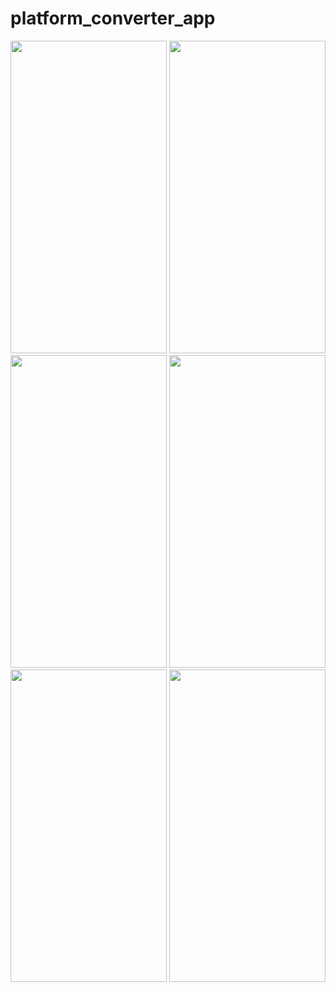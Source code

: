 # platform_converter_app

<img src = "https://user-images.githubusercontent.com/113905423/195834029-d1f3bcd1-bf76-4c63-8b99-87dd025cbf82.png" width = "250" height = "500">
<img src = "https://user-images.githubusercontent.com/113905423/195834041-5ceef40b-b50b-4e30-a6a9-98378561c535.png" width = "250" height = "500">
<img src = "https://user-images.githubusercontent.com/113905423/195834042-c63eef3c-2ed1-4592-b37b-bf7f1dd434f9.png" width = "250" height = "500">
<img src = "https://user-images.githubusercontent.com/113905423/195834051-7d662caf-e3fb-46e2-ba45-76ce6fff9e64.png" width = "250" height = "500">
<img src = "https://user-images.githubusercontent.com/113905423/195834045-955a48d6-9448-4dad-93f1-f0511bbd4add.png" width = "250" height = "500">
<img src = "https://user-images.githubusercontent.com/113905423/195834054-2c05da6b-4560-4165-8652-99d93ea44706.png" width = "250" height = "500">
